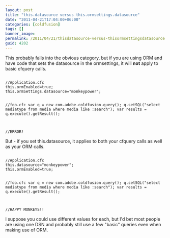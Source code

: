 ```yaml
---
layout: post
title: "this.datasource versus this.ormsettings.datasource"
date: "2011-04-21T17:04:00+06:00"
categories: [coldfusion]
tags: []
banner_image: 
permalink: /2011/04/21/thisdatasource-versus-thisormsettingsdatasource
guid: 4202
---
```


This probably falls into the obvious category, but if you are using ORM and have code that sets the datasource in the ormsettings, it will <b>not</b> apply to basic cfquery calls.

<p>

<code>
//Application.cfc
this.ormEnabled=true;
this.ormSettings.datasource="monkeypower";

//foo.cfc
var q = new com.adobe.coldfusion.query();
q.setSQL("select mediatype from media where media like :search");
var results = q.execute().getResult();

//ERROR!
</code>

<p>

But - if you set this.datasource, it applies to both your cfquery calls as well as your ORM calls.

<p>


<code>
//Application.cfc
this.datasource="monkeypower";
this.ormEnabled=true;

//foo.cfc
var q = new com.adobe.coldfusion.query();
q.setSQL("select mediatype from media where media like :search");
var results = q.execute().getResult();

//HAPPY MONKEYS!!
</code>

<p>

I suppose you could use different values for each, but I'd bet most people are using one DSN and probably still use a few "basic" queries even when making use of ORM.
